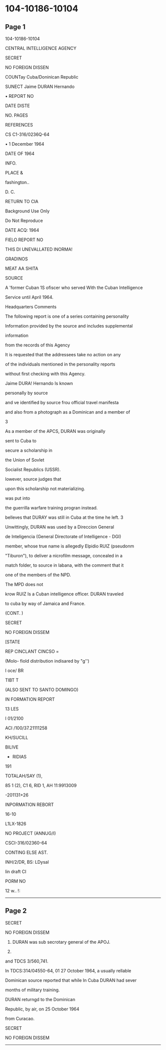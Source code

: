 # 104-10186-10104

## Page 1

104-10186-10104

CENTRAL INTELLIGENCE AGENCY

SECRET

NO FOREIGN DISSEN

COUNTay Cuba/Doninican Republic

SUNECT Jaime DURAN Hernando

• REPORT NO

DATE DISTE

NO. PAGES

REFERENCES

CS C1-316/0236Q-64

• 1 December 1964

DATE OF 1964

INFO.

PLACE &

fashington..

D. C.

RETURN TO CIA

Background Use Only

Do Not Reproduce

DATE ACQ: 1964

FIELO REPORT NO

THIS DI UNEVALLATED INORMA!

GRADINOS

MEAT AA SHITA

SOURCE

A 'former Cuban 1S ofiscer who served With the Cuban Intelligence

Service until April 1964.

Headquarters Comments

The following report is one of a series containing personality

Information provided by the source and includes supplemental

information

from the records of this Agency

It is requested that the addressees take no action on any

of the individuals mentioned in the personality reports

without first checking with this Agency.

Jaime DURA! Hernando Is known

personally by source

and ve identified by source frou official travel manifesta

and also from a photograph as a Dominican and a member of

3

As a member of the APCS, DURAN was originally

sent to Cuba to

secure a scholarship in

the Union of Sovlet

Socialist Republics (USSR).

lowever, source judges that

upon this scholarship not materializing.

was put into

the guerrilla warfare training progran instead.

belleves that DURAY was still in Cuba at the time he left. 3

Unwittingly, DURAN was used by a Direccion General

de Inteligencia (General Directorate of Intelligence - DGI)

member, whose true name is allegedly Elpidio RUIZ (pseudonm

"Tiburon"), to deliver a nicrofilm message, concealed in a

match folder, to source in labana, with the comment that it

one of the members of the NPD.

The MPD does not

krow RUIZ Is a Cuban intelligence officer. DURAN traveled

to cuba by way of Jamaica and France.

(CONT. )

SECRET

NO FOREIGN DISSEM

[STATE

REP CINCLANT CINCSO =

(Molo- fiold distribution indisared by "g'')

I oce/ BR

TIBT T

(ALSO SENT TO SANTO DOMINGO)

IN FORMATION REPORT

13 LES

I 01/2100

ACI /100/37.21111258

KH/SUCILL

BILIVE

- RIDIAS

191

TOTALAH/SAY (1),

85 1 (2), C1 6, RID 1, AH 11:9913009

-201131+26

INPORMATION REBORT

16-10

L1LX-1826

NO PROJECT (ANNUG/I)

CSCI-316/02360-64

CONTING ELSE AST.

INH/2/DR, BS: LDysal

lin draft CI

PORM NO

12 w.. !:

---

## Page 2

SECRET

NO FOREIGN DISSEM

1. DURAN was sub secrotary general of the APOJ.

3.

and TDCS 3/560,741.

In TDCS:314/04550-64, 01 27 October 1964, a usually rellable

Dominican source reported that while In Cuba DURAN had sever

months of military training.

DURAN returngd to the Dominican

Republic, by air, on 25 October 1964

from Curacao.

SECRET

NO FOREIGN DISSEM

---

